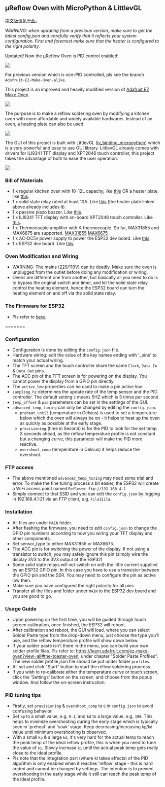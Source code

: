 ## μReflow Oven with MicroPython & LittlevGL

[中文版请见于此](./readme_zh.md)。

*WARNING: when updating from a previous version, make sure to get the latest config.json and carefully verify that
it reflects your system configuration. First and foremost make sure that the heater is configured to the right polarity.*

Updated! Now the μReflow Oven is PID control enabled!

![](./pic/pid.jpg)

For previous version which is non-PID controlled, pls see the branch ```Adafruit-EZ-Make-Oven-alike```.

This project is an improved and heavily modified version of [Adafruit EZ Make Oven](https://learn.adafruit.com/ez-make-oven?view=all).

![](./pic/overview.jpg)


The purpose is to make a reflow soldering oven by modifying a kitchen oven with more affordable and widely available hardwares.
Instead of an oven, a heating plate can also be used.

![](./pic/internal.jpg)

The GUI of this project is built with LittlevGL ([lv_binding_micropython][lv]) which is a very powerful and easy to use GUI library.
LittlevGL already comes with drivers for ILI9341 TFT display and XPT2046 touch controller, this project takes the advantage
of both to ease the user operation. 

![](./pic/screen.jpg)

### Bill of Materials
* 1 x regular kitchen oven with 10-12L capacity, like [this][oven] OR a heater plate, like [this][plate].
* 1 x solid state relay rated at least 10A. Like [this][ssr] (the heater plate linked above already includes it).
* 1 x passive piezo buzzer. Like [this][buzzer].
* 1 x ILI9341 TFT display with on-board XPT2046 touch controller. Like [this][tft].
* 1 x Thermocouple amplifier with K-thermocouple. So far, MAX31855 and MAX6675 are supported. [MAX31855][max31855] [MAX6675][max6675]
* 1 x AC-DC5v power supply to power the ESP32 dev board. Like [this][acdc].
* 1 x ESP32 dev board.  Like [this][esp32].

### Oven Modification and Wiring
* WARNING: The mains (220/110V) can be deadly.  Make sure the oven is unplugged from the outlet before doing any modification
or wiring.
* Ovens are different one from another, but basically all you need to do is to bypass the original switch and timer, and
let the solid state relay control the heating element, hence the ESP32 board can turn the heating element
on and off via the solid state relay.

### The Firmware for ESP32
* Pls refer to [here](./FIRMWARE/readme.md).

=======
### Configuration
* Configuration is done by editing the ```config.json``` file.
* Hardware wiring: edit the value of the key names ending with '_pins' to match your actual wiring.
* The TFT screen and the touch controller share the same ```Clock```, ```Data In``` & ```Data Out``` pins.
* The ACC pin of the TFT screen is for powering on the display. You cannot power the display from a GPIO pin directly.
* The ```active_low``` properties can be used to make a pin active low.
* ```sampling_hz``` determines the update rate of the temp sensor and the PID controller.  The default setting ```5``` 
means 5HZ which is 5 times per second.
* ```temp_offset``` & ```pid``` parameters can be set in the settings of the GUI.
* ```advanced_temp_tuning``` can only be changed by editing the ```config.json```.
    * ```preheat_until``` (temperature in Celsius) is used to set a temperature below which the oven will always be on - it helps to 
    heat up the oven as quickly as possible at the early stage.
    * ```previsioning```  (time in Second) is for the PID to look for the set temp X seconds ahead, as the reflow
    temperature profile is not constant but a changing curve, this parameter will make the PID more reactive.
    * ```overshoot_comp``` (temperature in Celsius) it helps reduce the overshoot.
    
### FTP access
* The above mentioned ```advanced_temp_tuning``` may need some trial and error.  To make the fine tuning
process a bit easier, the ESP32 will create a WiFi access point named ```Reflower ftp://192.168.4.1```
* Simply connect to that SSID and you can edit the ```config.json``` by logging in 192.168.4.1:21
 via an FTP client, e.g. ```FileZiila```.

### Installation
* All files are under ```MAIN``` folder.
* After flashing the firmware, you need to edit ```config.json``` to change the GPIO pin numbers according 
to how you wiring your TFT display and other components.
* Set sensor_type to either MAX31855 or MAX6675.
* The ACC pin is for switching the power of the display. If not using a transistor to switch, you may
safely ignore this pin (simply wire the display 3V3 to the 3V3 output of the ESP32)
* Some solid state relays will not switch on with the little current supplied by an ESP32 GPIO pin.
In this case you have to use a transistor between the GPIO pin and the SSR. You may need to configure
the pin as active low then.
* Make sure you have configured the right polarity for all pins.
* Transfer all the files and folder under ```MAIN``` to the ESP32 dev board and you are good to go.

### Usage Guide
* Upon powering on the first time, you will be guided through touch screen calibration, once finished, the ESP32
will reboot.
* After calibration and reboot, the GUI will load, where you can select Solder Paste type from the
drop-down menu, just choose the type you'll use, and the reflow temperature profile will show down below.
* If your solder paste isn't there in the menu, you can build your own solder profile files.  Pls refer to: 
https://learn.adafruit.com/ez-make-oven?view=all#the-toaster-oven, under chapter "Solder Paste Profiles".
The new solder profile json file should be put under folder ```profiles```.
* All set and click "Start" button to start the reflow soldering procress.
* If you wish to re-calibrate either the temperature curve or touch screen, click the 'Settings' button
on the screen, and choose from the popup window.  And follow the on-screen instruction.

### PID tuning tips
* Firstly, set ```previsioning``` & ```overshoot_comp``` to ```0``` in ```config.json``` to avoid confusing behavior.
* Set ```kp``` to a small value, e.g. ```0.1```, and ```kd``` to a large value, e.g. ```300```.  This helps to minimize
overshooting during the early stage which is typically seen in 'preheat' and 'soak' stage.  Keep decreasing/increasing 
```kp```/```kd``` value until minimum overshooting is observed.
* With a small ```kp``` & a large ```kd```, it's very hard for the actual temp to reach the peak temp of the ideal reflow
profile, this is when you need to tune the value of ```ki```.  Slowly increase ```ki``` until the actual peak temp gets
really close to the ideal profile.
* Pls note that the integration part (where ki takes effects) of the PID algorithm is only enabled when it reaches
 'reflow' stage - this is hard coded and cannot be changed by settings.  The intention is to prevent overshooting in the
 early stage while it still can reach the peak temp of the ideal profile.


[lv]:https://github.com/littlevgl/lv_binding_micropython
[oven]:https://www.aliexpress.com/item/4000151934943.html
[plate]:https://www.aliexpress.com/item/32946772052.html
[ssr]:https://www.aliexpress.com/item/4000083560440.html
[buzzer]:https://www.aliexpress.com/item/32808743801.html
[tft]:https://www.aliexpress.com/item/32960934541.html
[max31855]:https://www.aliexpress.com/item/32878757344.html
[max6675]:https://www.aliexpress.com/item/4000465204314.html
[acdc]:https://www.aliexpress.com/item/32821770958.html
[esp32]:https://www.aliexpress.com/item/32855652152.html